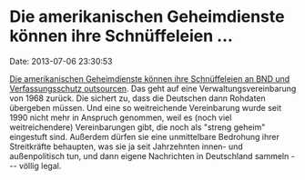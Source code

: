 Die amerikanischen Geheimdienste können ihre Schnüffeleien \...
===============================================================

Date: 2013-07-06 23:30:53

[Die amerikanischen Geheimdienste können ihre Schnüffeleien an BND und
Verfassungsschutz outsourcen](http://www.faz.net/-gpg-7b2ag). Das geht
auf eine Verwaltungsvereinbarung von 1968 zurück. Die sichert zu, dass
die Deutschen dann Rohdaten übergeben müssen. Und eine so weitreichende
Vereinbarung wurde seit 1990 nicht mehr in Anspruch genommen, weil es
(noch viel weitreichendere) Vereinbarungen gibt, die noch als \"streng
geheim\" eingestuft sind. Außerdem dürfen sie eine unmittelbare
Bedrohung ihrer Streitkräfte behaupten, was sie ja seit Jahrzehnten
innen- und außenpolitisch tun, und dann eigene Nachrichten in
Deutschland sammeln --- völlig legal.
